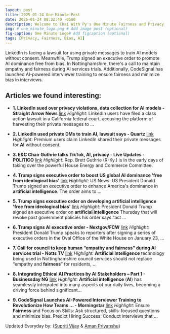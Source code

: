 ```yaml
---
layout: post
title: 2025-01-24 One-Minute Post
date: 2025-01-24 08:22:49 -0500
description: Welcome to Chai With Py's One Minute Fairness and Privacy, which aims to provide you the current happenings in the world of Fairness, Privacy, and AI.
img: # one_minute_logo.png # Add image post (optional)
fig-caption: One Minute Logo# Add figcaption (optional)
tags: [Privacy, Fairness, Bias, AI]
---
```


LinkedIn is facing a lawsuit for using private messages to train AI models without consent. Meanwhile, Trump signed an executive order to promote AI dominance free from bias. In Nottinghamshire, there's a call to maintain empathy and fairness during AI services trials. Additionally, CodeSignal has launched AI-powered interviewer training to ensure fairness and minimize bias in interviews.

## Articles we found interesting:

- **1. LinkedIn sued over <b>privacy</b> violations, data collection for <b>AI</b> models - Straight Arrow News** [link](https://san.com/cc/linkedin-sued-over-privacy-violations-data-collection-for-ai-models/)
_Highlight:_ LinkedIn users have filed a class action lawsuit in a California federal court, accusing the platform of harvesting their private messages to&nbsp;...

- **2. LinkedIn used private DMs to train <b>AI</b>, lawsuit says - Quartz** [link](https://qz.com/linkedin-lawsuit-ai-training-data-dm-1851746554)
_Highlight:_ Premium users claim LinkedIn shared their private messages for <b>AI</b> without consent.

- **3. E&amp;C Chair Guthrie talks TikTok, <b>AI</b>, <b>privacy</b> - Live Updates - POLITICO** [link](https://www.politico.com/live-updates/2025/01/23/congress/e-c-chair-guthrie-talks-tiktok-ai-privacy-00200367)
_Highlight:_ Rep. Brett Guthrie (R-Ky.) is in the early days of taking over the powerful House Energy and Commerce Committee.

- **4. Trump signs executive order to boost US global <b>AI</b> dominance &#39;free from ideological <b>bias</b>&#39;** [link](https://timesofindia.indiatimes.com/world/us/trump-signs-executive-order-to-boost-us-global-ai-dominance-free-from-ideological-bias/articleshow/117503094.cms)
_Highlight:_ US News: US President Donald Trump signed an executive order to enhance America&#39;s dominance in <b>artificial intelligence</b>. The order aims to&nbsp;...

- **5. Trump signs executive order on developing <b>artificial intelligence</b> &#39;free from ideological <b>bias</b>&#39;** [link](https://apnews.com/article/trump-ai-artificial-intelligence-executive-order-eef1e5b9bec861eaf9b36217d547929c)
_Highlight:_ President Donald Trump signed an executive order on <b>artificial intelligence</b> Thursday that will revoke past government policies his order says “act&nbsp;...

- **6. Trump signs <b>AI</b> executive order - Nextgov/FCW** [link](http://www.fcw.com/artificial-intelligence/2025/01/trump-signs-ai-executive-order/402465/%3Foref%3Dng-homepage-river)
_Highlight:_ President Donald Trump speaks to reporters after signing a series of executive orders in the Oval Office of the White House on January 23,&nbsp;...

- **7. Call for council to keep human “empathy and <b>fairness</b>” during <b>AI</b> services trial - Notts TV** [link](https://nottstv.com/call-for-council-to-keep-human-empathy-and-fairness-during-ai-services-trial/)
_Highlight:_ <b>Artificial Intelligence</b> technology being used in Nottinghamshire council services should not replace “empathy and <b>fairness</b>” for residents,&nbsp;...

- **8. Integrating Ethical <b>AI</b> Practices by <b>AI</b> Stakeholders – Part 1 - Businessday NG** [link](https://businessday.ng/news/legal-business/article/integrating-ethical-ai-practices-by-ai-stakeholders-part-1/)
_Highlight:_ <b>Artificial intelligence</b> (<b>AI</b>) has seamlessly integrated into many aspects of our daily lives, becoming a driving force behind significant...

- **9. CodeSignal Launches <b>AI</b>-Powered Interviewer Training to Revolutionize How Teams ... - Morningstar** [link](https://www.morningstar.com/news/pr-newswire/20250123sf02598/codesignal-launches-ai-powered-interviewer-training-to-revolutionize-how-teams-conduct-interviews-across-technical-and-business-roles)
_Highlight:_ Ensure <b>Fairness</b> and Focus on Skills: Ask structured, skills-focused questions and minimize bias. Predict Hiring Success: Conduct interviews that&nbsp;...


Updated Everyday by: (<a href="https://supritivijay.github.io/">Supriti Vijay</a> & <a href="https://amanpriyanshu.github.io/">Aman Priyanshu</a>)
